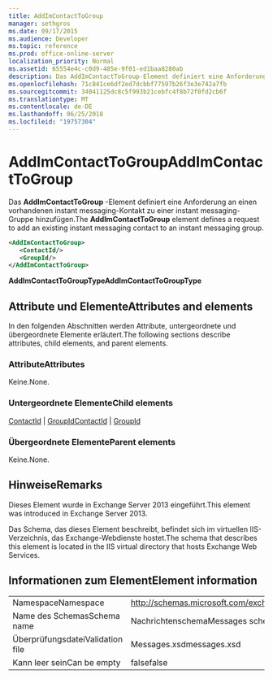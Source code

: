 ```yaml
---
title: AddImContactToGroup
manager: sethgros
ms.date: 09/17/2015
ms.audience: Developer
ms.topic: reference
ms.prod: office-online-server
localization_priority: Normal
ms.assetid: 65554e4c-c0d9-485e-9f01-ed1baa8280ab
description: Das AddImContactToGroup-Element definiert eine Anforderung an einen vorhandenen instant messaging-Kontakt zu einer instant messaging-Gruppe hinzufügen.
ms.openlocfilehash: 71c841ce6df2ed7dcbbf77597b26f3e3e742a7fb
ms.sourcegitcommit: 34041125dc8c5f993b21cebfc4f8b72f0fd2cb6f
ms.translationtype: MT
ms.contentlocale: de-DE
ms.lasthandoff: 06/25/2018
ms.locfileid: "19757304"
---
```

# <a name="addimcontacttogroup"></a><span data-ttu-id="7affa-103">AddImContactToGroup</span><span class="sxs-lookup"><span data-stu-id="7affa-103">AddImContactToGroup</span></span>

<span data-ttu-id="7affa-104">Das **AddImContactToGroup** -Element definiert eine Anforderung an einen vorhandenen instant messaging-Kontakt zu einer instant messaging-Gruppe hinzufügen.</span><span class="sxs-lookup"><span data-stu-id="7affa-104">The **AddImContactToGroup** element defines a request to add an existing instant messaging contact to an instant messaging group.</span></span> 
  
```XML
<AddImContactToGroup>
   <ContactId/>
   <GroupId/>
</AddImContactToGroup>
```

 <span data-ttu-id="7affa-105">**AddImContactToGroupType**</span><span class="sxs-lookup"><span data-stu-id="7affa-105">**AddImContactToGroupType**</span></span>
## <a name="attributes-and-elements"></a><span data-ttu-id="7affa-106">Attribute und Elemente</span><span class="sxs-lookup"><span data-stu-id="7affa-106">Attributes and elements</span></span>

<span data-ttu-id="7affa-107">In den folgenden Abschnitten werden Attribute, untergeordnete und übergeordnete Elemente erläutert.</span><span class="sxs-lookup"><span data-stu-id="7affa-107">The following sections describe attributes, child elements, and parent elements.</span></span>
  
### <a name="attributes"></a><span data-ttu-id="7affa-108">Attribute</span><span class="sxs-lookup"><span data-stu-id="7affa-108">Attributes</span></span>

<span data-ttu-id="7affa-109">Keine.</span><span class="sxs-lookup"><span data-stu-id="7affa-109">None.</span></span>
  
### <a name="child-elements"></a><span data-ttu-id="7affa-110">Untergeordnete Elemente</span><span class="sxs-lookup"><span data-stu-id="7affa-110">Child elements</span></span>

<span data-ttu-id="7affa-111">[ContactId](contactid.md) | [GroupId](groupid.md)</span><span class="sxs-lookup"><span data-stu-id="7affa-111">[ContactId](contactid.md) | [GroupId](groupid.md)</span></span>
  
### <a name="parent-elements"></a><span data-ttu-id="7affa-112">Übergeordnete Elemente</span><span class="sxs-lookup"><span data-stu-id="7affa-112">Parent elements</span></span>

<span data-ttu-id="7affa-113">Keine.</span><span class="sxs-lookup"><span data-stu-id="7affa-113">None.</span></span>
  
## <a name="remarks"></a><span data-ttu-id="7affa-114">Hinweise</span><span class="sxs-lookup"><span data-stu-id="7affa-114">Remarks</span></span>

<span data-ttu-id="7affa-115">Dieses Element wurde in Exchange Server 2013 eingeführt.</span><span class="sxs-lookup"><span data-stu-id="7affa-115">This element was introduced in Exchange Server 2013.</span></span>
  
<span data-ttu-id="7affa-116">Das Schema, das dieses Element beschreibt, befindet sich im virtuellen IIS-Verzeichnis, das Exchange-Webdienste hostet.</span><span class="sxs-lookup"><span data-stu-id="7affa-116">The schema that describes this element is located in the IIS virtual directory that hosts Exchange Web Services.</span></span>
  
## <a name="element-information"></a><span data-ttu-id="7affa-117">Informationen zum Element</span><span class="sxs-lookup"><span data-stu-id="7affa-117">Element information</span></span>

|||
|:-----|:-----|
|<span data-ttu-id="7affa-118">Namespace</span><span class="sxs-lookup"><span data-stu-id="7affa-118">Namespace</span></span>  <br/> |http://schemas.microsoft.com/exchange/services/2006/messages  <br/> |
|<span data-ttu-id="7affa-119">Name des Schemas</span><span class="sxs-lookup"><span data-stu-id="7affa-119">Schema name</span></span>  <br/> |<span data-ttu-id="7affa-120">Nachrichtenschema</span><span class="sxs-lookup"><span data-stu-id="7affa-120">Messages schema</span></span>  <br/> |
|<span data-ttu-id="7affa-121">Überprüfungsdatei</span><span class="sxs-lookup"><span data-stu-id="7affa-121">Validation file</span></span>  <br/> |<span data-ttu-id="7affa-122">Messages.xsd</span><span class="sxs-lookup"><span data-stu-id="7affa-122">messages.xsd</span></span>  <br/> |
|<span data-ttu-id="7affa-123">Kann leer sein</span><span class="sxs-lookup"><span data-stu-id="7affa-123">Can be empty</span></span>  <br/> |<span data-ttu-id="7affa-124">false</span><span class="sxs-lookup"><span data-stu-id="7affa-124">false</span></span>  <br/> |
   

